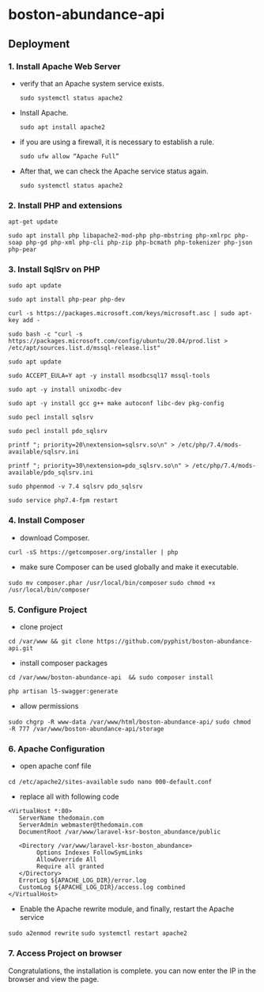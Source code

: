 # boston-abundance-api
## Deployment
### 1. Install Apache Web Server
- verify that an Apache system service exists.

  `sudo systemctl status apache2`

- Install Apache.

  `sudo apt install apache2`

- if you are using a firewall, it is necessary to establish a rule.

    `sudo ufw allow “Apache Full”`

- After that, we can check the Apache service status again.

    `sudo systemctl status apache2`

### 2. Install PHP and extensions
`apt-get update`

`sudo apt install php libapache2-mod-php php-mbstring php-xmlrpc php-soap php-gd php-xml php-cli php-zip php-bcmath php-tokenizer php-json php-pear`

### 3. Install SqlSrv on PHP
`sudo apt update`

`sudo apt install php-pear php-dev`

`curl -s https://packages.microsoft.com/keys/microsoft.asc | sudo apt-key add -`

`sudo bash -c "curl -s https://packages.microsoft.com/config/ubuntu/20.04/prod.list > /etc/apt/sources.list.d/mssql-release.list"`

`sudo apt update`

`sudo ACCEPT_EULA=Y apt -y install msodbcsql17 mssql-tools`

`sudo apt -y install unixodbc-dev`

`sudo apt -y install gcc g++ make autoconf libc-dev pkg-config`

`sudo pecl install sqlsrv`

`sudo pecl install pdo_sqlsrv`

`printf "; priority=20\nextension=sqlsrv.so\n" > /etc/php/7.4/mods-available/sqlsrv.ini`

`printf "; priority=30\nextension=pdo_sqlsrv.so\n" > /etc/php/7.4/mods-available/pdo_sqlsrv.ini`

`sudo phpenmod -v 7.4 sqlsrv pdo_sqlsrv`

`sudo service php7.4-fpm restart`

### 4. Install Composer
- download Composer.

`curl -sS https://getcomposer.org/installer | php`

- make sure Composer can be used globally and make it executable.

`sudo mv composer.phar /usr/local/bin/composer`
`sudo chmod +x /usr/local/bin/composer`

### 5. Configure Project
- clone project

`cd /var/www && git clone https://github.com/pyphist/boston-abundance-api.git`

- install composer packages

`cd /var/www/boston-abundance-api  && sudo composer install`

`php artisan l5-swagger:generate`


- allow permissions

`sudo chgrp -R www-data /var/www/html/boston-abundance-api/`
`sudo chmod -R 777 /var/www/boston-abundance-api/storage`

### 6. Apache Configuration
- open apache conf file

`cd /etc/apache2/sites-available`
`sudo nano 000-default.conf`

- replace all with following code

```
<VirtualHost *:80>
   ServerName thedomain.com
   ServerAdmin webmaster@thedomain.com
   DocumentRoot /var/www/laravel-ksr-boston_abundance/public

   <Directory /var/www/laravel-ksr-boston_abundance>
        Options Indexes FollowSymLinks
        AllowOverride All
        Require all granted
   </Directory>
   ErrorLog ${APACHE_LOG_DIR}/error.log
   CustomLog ${APACHE_LOG_DIR}/access.log combined
</VirtualHost>
```
- Enable the Apache rewrite module, and finally, restart the Apache service

`sudo a2enmod rewrite`
`sudo systemctl restart apache2`

### 7. Access Project on browser
Congratulations, the installation is complete. you can now enter the IP in the browser and view the page.
